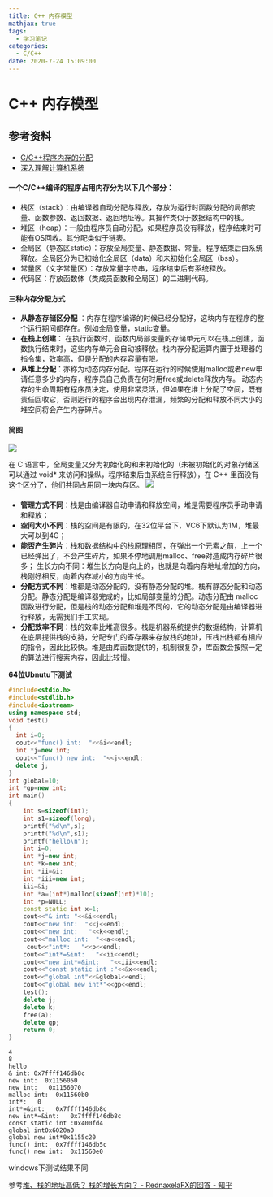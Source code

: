 ```yaml
---
title: C++ 内存模型
mathjax: true
tags:
  - 学习笔记
categories:
  - C/C++
date: 2020-7-24 15:09:00
---
```

# C++ 内存模型

## 参考资料
* [C/C++程序内存的分配](https://blog.csdn.net/cherrydreamsover/article/details/81627855)
* [深入理解计算机系统]()


#### 一个C/C++编译的程序占用内存分为以下几个部分：
* 栈区（stack）：由编译器自动分配与释放，存放为运行时函数分配的局部变量、函数参数、返回数据、返回地址等。其操作类似于数据结构中的栈。
* 堆区（heap）：一般由程序员自动分配，如果程序员没有释放，程序结束时可能有OS回收。其分配类似于链表。
* 全局区（静态区static）：存放全局变量、静态数据、常量。程序结束后由系统释放。全局区分为已初始化全局区（data）和未初始化全局区（bss）。
* 常量区（文字常量区）：存放常量字符串，程序结束后有系统释放。
* 代码区：存放函数体（类成员函数和全局区）的二进制代码。

#### 三种内存分配方式
* **从静态存储区分配** ：内存在程序编译的时候已经分配好，这块内存在程序的整个运行期间都存在。例如全局变量，static变量。
* **在栈上创建**： 在执行函数时，函数内局部变量的存储单元可以在栈上创建，函数执行结束时，这些内存单元会自动被释放。栈内存分配运算内置于处理器的指令集，效率高，但是分配的内存容量有限。
* **从堆上分配**：亦称为动态内存分配。程序在运行的时候使用malloc或者new申请任意多少的内存，程序员自己负责在何时用free或delete释放内存。
动态内存的生命周期有程序员决定，使用非常灵活，但如果在堆上分配了空间，既有责任回收它，否则运行的程序会出现内存泄漏，频繁的分配和释放不同大小的堆空间将会产生内存碎片。
#### 简图
![](https://lcg-pic-tencent-1258286866.cos.ap-chengdu.myqcloud.com/github/C%2B%2B%20Notes/C%2B%2B%E5%86%85%E5%AD%98%E6%A8%A1%E5%9E%8B/1.png)

在 C 语言中，全局变量又分为初始化的和未初始化的（未被初始化的对象存储区可以通过 void* 来访问和操纵，程序结束后由系统自行释放），在 C++ 里面没有这个区分了，他们共同占用同一块内存区。
![](https://lcg-pic-tencent-1258286866.cos.ap-chengdu.myqcloud.com/github/C%2B%2B%20Notes/C%2B%2B%E5%86%85%E5%AD%98%E6%A8%A1%E5%9E%8B/2.png)


#### 
* **管理方式不同**：栈是由编译器自动申请和释放空间，堆是需要程序员手动申请和释放；
* **空间大小不同**：栈的空间是有限的，在32位平台下，VC6下默认为1M，堆最大可以到4G；
* **能否产生碎片**：栈和数据结构中的栈原理相同，在弹出一个元素之前，上一个已经弹出了，不会产生碎片，如果不停地调用malloc、free对造成内存碎片很多；
生长方向不同：堆生长方向是向上的，也就是向着内存地址增加的方向，栈刚好相反，向着内存减小的方向生长。
* **分配方式不同**：堆都是动态分配的，没有静态分配的堆。栈有静态分配和动态分配。静态分配是编译器完成的，比如局部变量的分配。动态分配由 malloc 函数进行分配，但是栈的动态分配和堆是不同的，它的动态分配是由编译器进行释放，无需我们手工实现。
* **分配效率不同**：栈的效率比堆高很多。栈是机器系统提供的数据结构，计算机在底层提供栈的支持，分配专门的寄存器来存放栈的地址，压栈出栈都有相应的指令，因此比较快。堆是由库函数提供的，机制很复杂，库函数会按照一定的算法进行搜索内存，因此比较慢。

**64位Ubnutu下测试**
```c++
#include<stdio.h>
#include<stdlib.h>
#include<iostream>
using namespace std;
void test()
{
  int i=0;
  cout<<"func() int:  "<<&i<<endl;
  int *j=new int;
  cout<<"func() new int:  "<<j<<endl;
  delete j;
}
int global=10;
int *gp=new int;
int main()
{
    int s=sizeof(int);
    int s1=sizeof(long);
    printf("%d\n",s);
    printf("%d\n",s1);
    printf("hello\n");
    int i=0;
    int *j=new int;
    int *k=new int;
    int *ii=&i;
    int *iii=new int;
    iii=&i;
    int *a=(int*)malloc(sizeof(int)*10);
    int *p=NULL;
    const static int x=1;
    cout<<"& int: "<<&i<<endl;
    cout<<"new int:  "<<j<<endl;
    cout<<"new int:   "<<k<<endl;
    cout<<"malloc int:  "<<a<<endl;
     cout<<"int*:   "<<p<<endl;
    cout<<"int*=&int:   "<<ii<<endl;
    cout<<"new int*=&int:   "<<iii<<endl;
    cout<<"const static int :"<<&x<<endl;
    cout<<"global int"<<&global<<endl;
    cout<<"global new int*"<<gp<<endl;
    test();
    delete j;
    delete k;
    free(a);
    delete gp;
    return 0;
}
```
```
4
8
hello
& int: 0x7ffff146db8c
new int:  0x1156050
new int:   0x1156070
malloc int:  0x11560b0
int*:   0
int*=&int:   0x7ffff146db8c
new int*=&int:   0x7ffff146db8c
const static int :0x400fd4
global int0x6020a0
global new int*0x1155c20
func() int:  0x7ffff146db5c
func() new int:  0x11560e0

```
windows下测试结果不同

参考[堆、栈的地址高低？ 栈的增长方向？ - RednaxelaFX的回答 - 知乎
](https://www.zhihu.com/question/36103513/answer/66101372)